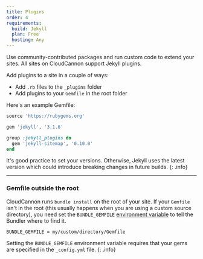 ```yaml
---
title: Plugins
order: 4
requirements:
  build: Jekyll
  plan: Free
  hosting: Any
---
```


Use community-contributed packages and run custom code to extend your sites.
All sites on CloudCannon support Jekyll plugins.

Add plugins to a site in a couple of ways:

- Add `.rb` files to the `_plugins` folder
- Add plugins to your `Gemfile` in the root folder

Here's an example Gemfile:

~~~ruby
source 'https://rubygems.org'

gem 'jekyll', '3.1.6'

group :jekyll_plugins do
  gem 'jekyll-sitemap', '0.10.0'
end
~~~

It's good practice to set your versions. Otherwise, Jekyll uses the latest version which could introduce breaking changes in future builds.
{: .info}

---

### Gemfile outside the root

CloudCannon runs `bundle install` on the root of your site. If your `Gemfile` isn't in the root (this usually happens when you are using a custom source directory), you need set the `BUNDLE_GEMFILE` [environment variable](/building/environments/) to tell the Bundler where to find it.

```
BUNDLE_GEMFILE = my/custom/directory/Gemfile
```

Setting the `BUNDLE_GEMFILE` environment variable requires that your gems are specified in the `_config.yml` file.
{: .info}
